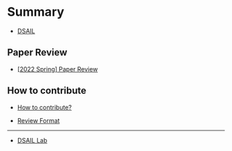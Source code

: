# Summary  

* [DSAIL](README.md)

## Paper Review  

* [\[2022 Spring\] Paper Review](paper-review/README.md)    


## How to contribute  

* [How to contribute?](how-to-contribute.md)  

* [Review Format](paper-review/template.md)  
---  

* [DSAIL Lab](https://dsail.kaist.ac.kr/)  